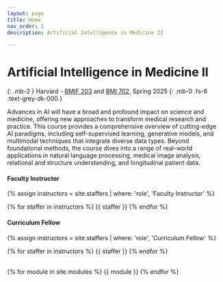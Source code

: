 ```yaml
---
layout: page
title: Home
nav_order: 1
description: Artificial Intelligence in Medicine II

---
```


# Artificial Intelligence in Medicine II 

{: .mb-2 }
Harvard - [BMIF 203](https://dbmi.hms.harvard.edu/education/courses/bmif-203) and [BMI 702](https://dbmi.hms.harvard.edu/education/courses/bmi-702), Spring 2025
{: .mb-0 .fs-6 .text-grey-dk-000 }

<div>
Advances in AI will have a broad and profound impact on science and medicine, offering new approaches to transform medical research and practice. This course provides a comprehensive overview of cutting-edge AI paradigms, including self-supervised learning, generative models, and multimodal techniques that integrate diverse data types. Beyond foundational methods, the course dives into a range of real-world applications in natural language processing, medical image analysis, relational and structure understanding, and longitudinal patient data.
</div>

#### Faculty Instructor

{% assign instructors = site.staffers | where: 'role', 'Faculty Instructor' %}
<div class="role">
  {% for staffer in instructors %}
  {{ staffer }}
  {% endfor %}
</div>

#### Curriculum Fellow

{% assign instructors = site.staffers | where: 'role', 'Curriculum Fellow' %}
<div class="role">
  {% for staffer in instructors %}
  {{ staffer }}
  {% endfor %}
</div>

<br>

{% for module in site.modules %}
{{ module }}
{% endfor %}
